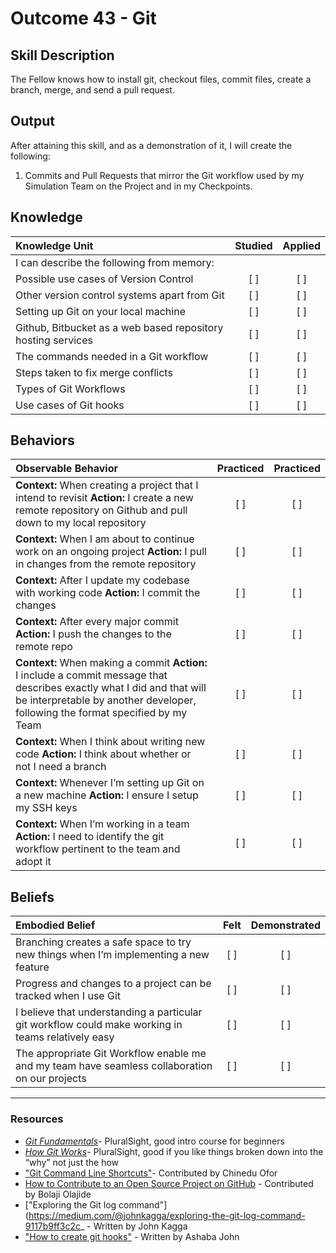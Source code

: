 # Outcome 43 - Git

Skill Description
----------
The Fellow knows how to install git, checkout files, commit files, create a branch, merge, and send a pull request.


Output
----------

After attaining this skill, and as a demonstration of it, I will create the following:

1. Commits and Pull Requests that mirror the Git workflow used by my Simulation Team on the Project and in my Checkpoints.


## Knowledge

| Knowledge Unit   |      Studied      | Applied |
|:-------------|:------------------:|:--------:|
| I can describe the following from memory: | | |
| Possible use cases of Version Control | [ ] | [ ] |
| Other version control systems apart from Git | [ ] | [ ] |
| Setting up Git on your local machine | [ ] | [ ] |
| Github, Bitbucket as a web based repository hosting services | [ ] | [ ] |
| The commands needed in a Git workflow | [ ] | [ ] |
| Steps taken to fix merge conflicts | [ ] | [ ] |
| Types of Git Workflows | [ ] | [ ] |
| Use cases of Git hooks | [ ] | [ ] |

## Behaviors

| Observable Behavior   |      Practiced      | Practiced |
|:-------------|:------------------:|:--------:|
| **Context:** When creating a project that I intend to revisit **Action:** I create a new remote repository on Github and pull down to my local repository | [ ] | [ ] |
| **Context:** When I am about to continue work on an ongoing project **Action:** I pull in changes from the remote repository | [ ] | [ ] |
| **Context:** After I update my codebase with working code **Action:** I commit the changes | [ ] | [ ] |
| **Context:** After every major commit **Action:** I push the changes to the remote repo | [ ] | [ ] |
| **Context:** When making a commit **Action:** I include a commit message that describes exactly what I did and that will be interpretable by another developer, following the format specified by my Team | [ ] | [ ] |
| **Context:** When I think about writing new code **Action:** I think about whether or not I need a branch | [ ] | [ ] |
| **Context:** Whenever I’m setting up Git on a new machine **Action:** I ensure I setup my SSH keys | [ ] | [ ] |
| **Context:** When I’m working in a team **Action:** I need to identify the git workflow pertinent to the team and adopt it | [ ] | [ ] |

## Beliefs

| Embodied Belief   |      Felt      | Demonstrated |
|:-------------|:------------------:|:--------:|
| Branching creates a safe space to try new things when I’m implementing a new feature | [ ] | [ ] |
| Progress and changes to a project can be tracked when I use Git | [ ] | [ ] |
| I believe that understanding a particular git workflow could make working in teams relatively easy | [ ] | [ ] |
| The appropriate Git Workflow enable me and my team have seamless collaboration on our projects | [ ] | [ ] |

----- 

### Resources
- [_Git Fundamentals_](https://app.pluralsight.com/library/courses/git-fundamentals/table-of-contents)- PluralSight, good intro course for beginners
- [_How Git Works_](https://app.pluralsight.com/library/courses/how-git-works/table-of-contents)- PluralSight, good if you like things broken down into the “why” not just the how
- ["Git Command Line Shortcuts"](https://jonsuh.com/blog/git-command-line-shortcuts/)- Contributed by Chinedu Ofor
- [How to Contribute to an Open Source Project on GitHub](https://egghead.io/courses/how-to-contribute-to-an-open-source-project-on-github) - Contributed by Bolaji Olajide
- ["Exploring the Git log command"](https://medium.com/@johnkagga/exploring-the-git-log-command-9117b9ff3c2c_ - Written by John Kagga
- ["How to create git hooks"](https://medium.com/the-andela-way/git-hooks-beautifully-automate-tasks-stages-bfb29f42fea1) - Written by Ashaba John
